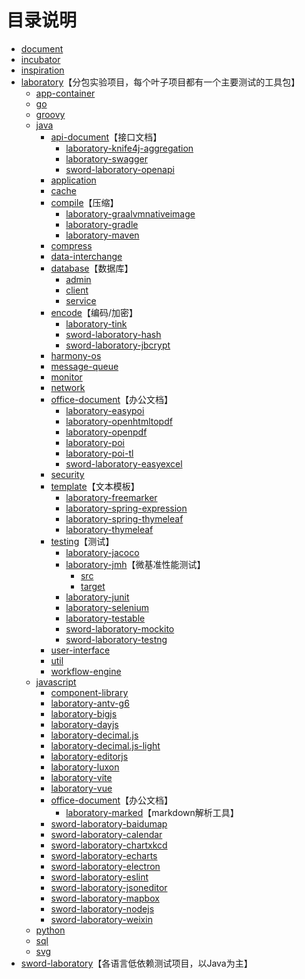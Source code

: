 # 目录说明- [document](./document)- [incubator](./incubator)- [inspiration](./inspiration)- [laboratory](./laboratory)【分包实验项目，每个叶子项目都有一个主要测试的工具包】  - [app-container](./laboratory/app-container)  - [go](./laboratory/go)  - [groovy](./laboratory/groovy)  - [java](./laboratory/java)    - [api-document](./laboratory/java/api-document)【接口文档】      - [laboratory-knife4j-aggregation](./laboratory/java/api-document/laboratory-knife4j-aggregation)      - [laboratory-swagger](./laboratory/java/api-document/laboratory-swagger)      - [sword-laboratory-openapi](./laboratory/java/api-document/sword-laboratory-openapi)    - [application](./laboratory/java/application)    - [cache](./laboratory/java/cache)    - [compile](./laboratory/java/compile)【压缩】      - [laboratory-graalvmnativeimage](./laboratory/java/compile/laboratory-graalvmnativeimage)      - [laboratory-gradle](./laboratory/java/compile/laboratory-gradle)      - [laboratory-maven](./laboratory/java/compile/laboratory-maven)    - [compress](./laboratory/java/compress)    - [data-interchange](./laboratory/java/data-interchange)    - [database](./laboratory/java/database)【数据库】      - [admin](./laboratory/java/database/admin)      - [client](./laboratory/java/database/client)      - [service](./laboratory/java/database/service)    - [encode](./laboratory/java/encode)【编码/加密】      - [laboratory-tink](./laboratory/java/encode/laboratory-tink)      - [sword-laboratory-hash](./laboratory/java/encode/sword-laboratory-hash)      - [sword-laboratory-jbcrypt](./laboratory/java/encode/sword-laboratory-jbcrypt)    - [harmony-os](./laboratory/java/harmony-os)    - [message-queue](./laboratory/java/message-queue)    - [monitor](./laboratory/java/monitor)    - [network](./laboratory/java/network)    - [office-document](./laboratory/java/office-document)【办公文档】      - [laboratory-easypoi](./laboratory/java/office-document/laboratory-easypoi)      - [laboratory-openhtmltopdf](./laboratory/java/office-document/laboratory-openhtmltopdf)      - [laboratory-openpdf](./laboratory/java/office-document/laboratory-openpdf)      - [laboratory-poi](./laboratory/java/office-document/laboratory-poi)      - [laboratory-poi-tl](./laboratory/java/office-document/laboratory-poi-tl)      - [sword-laboratory-easyexcel](./laboratory/java/office-document/sword-laboratory-easyexcel)    - [security](./laboratory/java/security)    - [template](./laboratory/java/template)【文本模板】      - [laboratory-freemarker](./laboratory/java/template/laboratory-freemarker)      - [laboratory-spring-expression](./laboratory/java/template/laboratory-spring-expression)      - [laboratory-spring-thymeleaf](./laboratory/java/template/laboratory-spring-thymeleaf)      - [laboratory-thymeleaf](./laboratory/java/template/laboratory-thymeleaf)    - [testing](./laboratory/java/testing)【测试】      - [laboratory-jacoco](./laboratory/java/testing/laboratory-jacoco)      - [laboratory-jmh](./laboratory/java/testing/laboratory-jmh)【微基准性能测试】        - [src](./laboratory/java/testing/laboratory-jmh/src)        - [target](./laboratory/java/testing/laboratory-jmh/target)      - [laboratory-junit](./laboratory/java/testing/laboratory-junit)      - [laboratory-selenium](./laboratory/java/testing/laboratory-selenium)      - [laboratory-testable](./laboratory/java/testing/laboratory-testable)      - [sword-laboratory-mockito](./laboratory/java/testing/sword-laboratory-mockito)      - [sword-laboratory-testng](./laboratory/java/testing/sword-laboratory-testng)    - [user-interface](./laboratory/java/user-interface)    - [util](./laboratory/java/util)    - [workflow-engine](./laboratory/java/workflow-engine)  - [javascript](./laboratory/javascript)    - [component-library](./laboratory/javascript/component-library)    - [laboratory-antv-g6](./laboratory/javascript/laboratory-antv-g6)    - [laboratory-bigjs](./laboratory/javascript/laboratory-bigjs)    - [laboratory-dayjs](./laboratory/javascript/laboratory-dayjs)    - [laboratory-decimal.js](./laboratory/javascript/laboratory-decimal.js)    - [laboratory-decimal.js-light](./laboratory/javascript/laboratory-decimal.js-light)    - [laboratory-editorjs](./laboratory/javascript/laboratory-editorjs)    - [laboratory-luxon](./laboratory/javascript/laboratory-luxon)    - [laboratory-vite](./laboratory/javascript/laboratory-vite)    - [laboratory-vue](./laboratory/javascript/laboratory-vue)    - [office-document](./laboratory/javascript/office-document)【办公文档】      - [laboratory-marked](./laboratory/javascript/office-document/laboratory-marked)【markdown解析工具】    - [sword-laboratory-baidumap](./laboratory/javascript/sword-laboratory-baidumap)    - [sword-laboratory-calendar](./laboratory/javascript/sword-laboratory-calendar)    - [sword-laboratory-chartxkcd](./laboratory/javascript/sword-laboratory-chartxkcd)    - [sword-laboratory-echarts](./laboratory/javascript/sword-laboratory-echarts)    - [sword-laboratory-electron](./laboratory/javascript/sword-laboratory-electron)    - [sword-laboratory-eslint](./laboratory/javascript/sword-laboratory-eslint)    - [sword-laboratory-jsoneditor](./laboratory/javascript/sword-laboratory-jsoneditor)    - [sword-laboratory-mapbox](./laboratory/javascript/sword-laboratory-mapbox)    - [sword-laboratory-nodejs](./laboratory/javascript/sword-laboratory-nodejs)    - [sword-laboratory-weixin](./laboratory/javascript/sword-laboratory-weixin)  - [python](./laboratory/python)  - [sql](./laboratory/sql)  - [svg](./laboratory/svg)- [sword-laboratory](./sword-laboratory)【各语言低依赖测试项目，以Java为主】